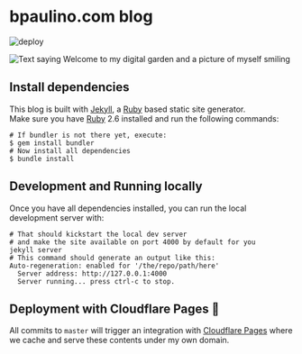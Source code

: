 # bpaulino.com blog

![deploy](https://github.com/brunojppb/brunojppb.github.io/workflows/deploy/badge.svg?branch=master)

![Text saying Welcome to my digital garden and a picture of myself smiling](https://repository-images.githubusercontent.com/158101370/5540e200-5739-11eb-8232-7315b07197d0)

## Install dependencies

This blog is built with [Jekyll](https://jekyllrb.com/), a
[Ruby](https://www.ruby-lang.org/en/) based static site generator.  
Make sure you have [Ruby](https://www.ruby-lang.org/en/) 2.6 installed and run
the following commands:

```shell
# If bundler is not there yet, execute:
$ gem install bundler
# Now install all dependencies
$ bundle install
```

## Development and Running locally

Once you have all dependencies installed, you can run the local development
server with:

```shell
# That should kickstart the local dev server
# and make the site available on port 4000 by default for you
jekyll server
# This command should generate an output like this:
Auto-regeneration: enabled for '/the/repo/path/here'
  Server address: http://127.0.0.1:4000
  Server running... press ctrl-c to stop.
```

## Deployment with Cloudflare Pages 🎉

All commits to `master` will trigger an integration with
[Cloudflare Pages](https://pages.cloudflare.com/) where we cache and serve these
contents under my own domain.
